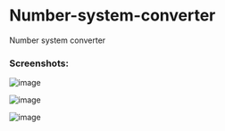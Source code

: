 # Number-system-converter
Number system converter

### Screenshots:
![image](https://user-images.githubusercontent.com/44023937/214315825-8669f02d-f70c-48b4-b530-21384e758be3.png)

![image](https://user-images.githubusercontent.com/44023937/214315996-60e018c2-5ff8-4ebc-9233-95146ab9eeea.png)

![image](https://user-images.githubusercontent.com/44023937/214316035-7aa337c8-6194-4a81-89ae-9690c7607242.png)
